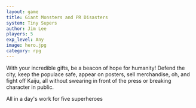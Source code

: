 ```yaml
---
layout: game
title: Giant Monsters and PR Disasters
system: Tiny Supers
author: Jim Lee
players: 5
exp_level: Any
image: hero.jpg
category: rpg
---
```


With your incredible gifts, be a beacon of hope for humanity! Defend the city, keep the populace safe, appear on posters, sell merchandise, oh, and fight off Kaiju, all without swearing in front of the press or breaking character in public. 


All in a day's work for five superheroes

